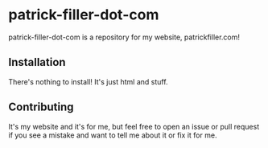 # patrick-filler-dot-com

patrick-filler-dot-com is a repository for my website, patrickfiller.com!

## Installation

There's nothing to install! It's just html and stuff.

## Contributing

It's my website and it's for me, but feel free to open an issue or pull request if you see a mistake and want to tell me about it or fix it for me.